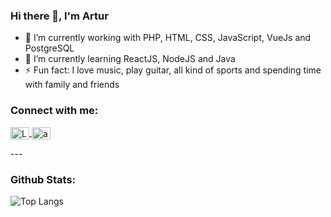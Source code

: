 <h3 align="left">Hi there 👋, I'm Artur</h3>

- 🔭 I’m currently working with PHP, HTML, CSS, JavaScript, VueJs and PostgreSQL
- 🌱 I’m currently learning ReactJS, NodeJS and Java
- ⚡ Fun fact: I love music, play guitar, all kind of sports and spending time with family and friends
 

 ### Connect with me:


<p align="left">
<a href="https://www.linkedin.com/in/artur-nilson-17163a80/" target="blank">
    <img align="center" src="https://cdn.jsdelivr.net/npm/simple-icons@3.0.1/icons/linkedin.svg" alt="LinkedIn" height="20" width="30" />
</a>

<a href="mailto:arturnilson@gmail.com" target="blank">
    <img align="center" src="https://user-images.githubusercontent.com/38081852/86829797-39ae9d80-c06b-11ea-9b5e-c9ade9446951.png" alt="arturnilson@gmail.com" height="20" width="30" />
</a>
</p>
<!--
 ### Languages and Tools:

<p align="left">

<a href="https://code.visualstudio.com/" target="_blank"> 
    <img src="https://raw.githubusercontent.com/github/explore/80688e429a7d4ef2fca1e82350fe8e3517d3494d/topics/visual-studio-code/visual-studio-code.png" alt="Visual Studio Code" width="35" height="35"/>
</a>

<a href="https://www.php.net" target="_blank"> 
    <img src="https://devicons.github.io/devicon/devicon.git/icons/php/php-original.svg" alt="PHP" width="35" height="35"/> 
</a> 

<a href="https://www.java.com" target="_blank"> 
    <img src="https://devicons.github.io/devicon/devicon.git/icons/java/java-original-wordmark.svg" alt="Java" width="35" height="35"/> 
</a> 

<a href="https://codeigniter.com" target="_blank"> 
    <img src="https://cdn.worldvectorlogo.com/logos/codeigniter.svg" alt="CodeIgniter" width="35" height="35"/> 
</a> 

<a href="https://www.w3.org/html/" target="_blank"> 
    <img src="https://devicons.github.io/devicon/devicon.git/icons/html5/html5-original-wordmark.svg" alt="HTML5" width="35" height="35"/> 
</a> 

<a href="https://www.w3schools.com/css/" target="_blank"> 
    <img src="https://devicons.github.io/devicon/devicon.git/icons/css3/css3-original-wordmark.svg" alt="CSS3" width="35" height="35"/> 
</a> 

<a href="https://developer.mozilla.org/en-US/docs/Web/JavaScript" target="_blank"> 
    <img src="https://devicons.github.io/devicon/devicon.git/icons/javascript/javascript-original.svg" alt="JavaScript" width="35" height="35"/> 
</a> 

<a href="https://vuejs.org/" target="_blank"> 
    <img src="https://devicons.github.io/devicon/devicon.git/icons/vuejs/vuejs-original-wordmark.svg" alt="VueJS" width="35" height="35"/> 
</a> 

<a href="https://reactjs.org/" target="_blank"> 
    <img src="https://devicons.github.io/devicon/devicon.git/icons/react/react-original-wordmark.svg" alt="ReactJS" width="35" height="35"/> 
</a> 

<a href="https://getbootstrap.com" target="_blank"> 
    <img src="https://devicons.github.io/devicon/devicon.git/icons/bootstrap/bootstrap-plain.svg" alt="Bootstrap" width="35" height="35"/>
</a>

<a href="https://jquery.com/" target="_blank"> 
    <img src="https://github.com/tomchen/stack-icons/raw/master/logos/jquery-icon.svg" alt="jQuery" width="35" height="35"/>
</a>

<a href="https://nodejs.org" target="_blank"> 
    <img src="https://devicons.github.io/devicon/devicon.git/icons/nodejs/nodejs-original-wordmark.svg" alt="NodeJS" width="35" height="35"/> 
</a> 

<a href="https://yarnpkg.com/" target="_blank"> 
    <img src="https://github.com/tomchen/stack-icons/raw/master/logos/yarn.svg" alt="Yarn" width="35" height="35"/> 
</a> 

<a href="https://www.postgresql.org" target="_blank"> 
    <img src="https://devicons.github.io/devicon/devicon.git/icons/postgresql/postgresql-original-wordmark.svg" alt="PostgreSQL" width="35" height="35"/> 
</a> 

<a href="https://www.mysql.com/" target="_blank"> 
    <img src="https://devicons.github.io/devicon/devicon.git/icons/mysql/mysql-original-wordmark.svg" alt="MySQL" width="35" height="35"/> 
</a> 

<a href="https://git-scm.com/" target="_blank"> 
    <img src="https://www.vectorlogo.zone/logos/git-scm/git-scm-icon.svg" alt="Git" width="35" height="35"/> 
</a> 

<a href="https://github.com/" target="_blank"> 
    <img src="https://raw.githubusercontent.com/github/explore/78df643247d429f6cc873026c0622819ad797942/topics/github/github.png" alt="GitHub" width="35" height="35"/> 
</a> 

</p>
-->
---

### Github Stats:

![Top Langs](https://github-readme-stats.vercel.app/api/top-langs/?username=arturnilson)
